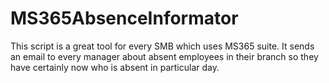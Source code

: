 # MS365AbsenceInformator
This script is a great tool for every SMB which uses MS365 suite. It sends an email to every manager about absent employees in their branch so they have certainly now who is absent in particular day.
